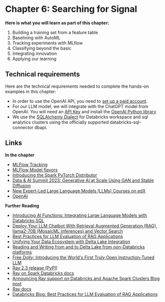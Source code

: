# Chapter 6: Searching for Signal

**Here is what you will learn as part of this chapter:**
1. Building a training set from a feature table
2. Baselining with AutoML
3. Tracking experiments with MLflow
4. Classifying beyond the basic
5. Integrating innovation
6. Applying our learning

## Technical requirements 

Here are the technical requirements needed to complete the hands-on examples in this chapter:
- In order to use the OpenAI API, you need to [set up a paid account](https://platform.openai.com/account/billing/overview).
- For our LLM model, we will integrate with the ChatGPT model from OpenAI. You will need an [API Key](https://platform.openai.com/account/api-keys) and install the [OpenAI Python library](https://pypi.org/project/openai/)
- We use the [SQLAlchemy Dialect](https://pypi.org/project/sqlalchemy-databricks/) for Databricks workspace and sql analytics clusters using the officially supported databricks-sql-connector dbapi.
  
## Links

**In the chapter**
- [MLFlow Tracking](https://mlflow.org/docs/latest/tracking.html#tracking)
- [MLFlow Model flavors](https://mlflow.org/docs/latest/models.html#built-in-model-flavors)
- [Introducing the Spark PyTorch Distributor](https://www.databricks.com/blog/2023/04/20/pytorch-databricks-introducing-spark-pytorch-distributor.html)
- [Data & AI Summit 2023: Generative AI at Scale Using GAN and Stable Diffusion](https://www.youtube.com/watch?v=YsWZDCsM9aE)
- [New Expert-Led Large Language Models (LLMs) Courses on edX](https://www.databricks.com/blog/enroll-our-new-expert-led-large-language-models-llms-courses-edx)
- [OpenAI](https://platform.openai.com)

**Further Reading**
- [Introducing AI Functions: Integrating Large Language Models with Databricks SQL](https://www.databricks.com/blog/2023/04/18/introducing-ai-functions-integrating-large-language-models-databricks-sql.html)
- [Deploy Your LLM Chatbot With Retrieval Augmented Generation (RAG), llama2-70B (MosaicML inferences) and Vector Search](https://www.databricks.com/resources/demos/tutorials/data-science-and-ai/lakehouse-ai-deploy-your-llm-chatbot)
- [Best Practices for LLM Evaluation of RAG Applications](https://www.databricks.com/blog/LLM-auto-eval-best-practices-RAG)
- [Unifying Your Data Ecosystem with Delta Lake Integration](https://www.databricks.com/blog/integrating-delta-lakehouse-other-platforms)
- [Reading and Writing from and to Delta Lake from non-Databricks platforms](https://www.databricks.com/blog/integrating-delta-lakehouse-other-platforms)
- [Free Dolly: Introducing the World's First Truly Open Instruction-Tuned LLM](https://www.databricks.com/blog/2023/04/12/dolly-first-open-commercially-viable-instruction-tuned-llm)
- [Ray 2.3 release (PyPI)](https://pypi.org/project/ray/)
- [Ray on Spark Databricks docs](https://docs.databricks.com/machine-learning/ray-integration.html)
- [Announcing Ray support on Databricks and Apache Spark Clusters Blog post](https://www.databricks.com/blog/2023/02/28/announcing-ray-support-databricks-and-apache-spark-clusters.html)
- [Ray docs](https://docs.ray.io/en/latest/cluster/vms/user-guides/community/spark.html#deploying-on-spark-standalone-cluster)
- [Databricks Blog: Best Practices for LLM Evaluation of RAG Applications](https://www.databricks.com/blog/LLM-auto-eval-best-practices-RAG)
